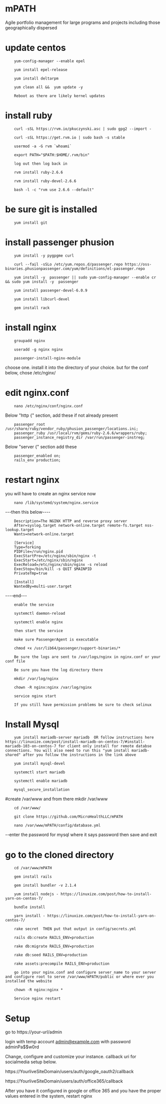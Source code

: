 # mPATH
Agile portfolio management for large programs and projects including those geographically dispersed


# update centos

      

        yum-config-manager --enable epel
        
        yum install epel-release
        
        yum install deltarpm
        
        yum clean all &&  yum update -y
        
        Reboot as there are likely kernel updates


# install ruby

        curl -sSL https://rvm.io/pkuczynski.asc | sudo gpg2 --import -
        
        curl -sSL https://get.rvm.io | sudo bash -s stable
        
        usermod -a -G rvm `whoami`

        export PATH="$PATH:$HOME/.rvm/bin"

        log out then log back in

        rvm install ruby-2.6.6

        rvm install ruby-devel-2.6.6

        bash -l -c "rvm use 2.6.6 --default"


# be sure git is installed
        yum install git
        
# install passenger phusion

        yum install -y pygpgme curl

        curl --fail -sSLo /etc/yum.repos.d/passenger.repo https://oss-binaries.phusionpassenger.com/yum/definitions/el-passenger.repo

        yum install -y  passenger || sudo yum-config-manager --enable cr && sudo yum install -y  passenger
        
        yum install passenger-devel-6.0.9
        
        yum install libcurl-devel
        
        gem install rack

# install nginx
        
        groupadd nginx
        
        useradd -g nginx nginx
       
        passenger-install-nginx-module
        
choose one.  install it into the directory of your choice.  but for the conf below, chose /etc/nginx/

# edit nginx.conf

        nano /etc/nginx/conf/nginx.conf

Below "http {" section, add these if not already present

        passenger_root /usr/share/ruby/vendor_ruby/phusion_passenger/locations.ini;
        passenger_ruby /usr/local/rvm/gems/ruby-2.6.6/wrappers/ruby;
        passenger_instance_registry_dir /var/run/passenger-instreg;

Below "server {" section add these

        passenger_enabled on;
        rails_env production;

# restart nginx
you will have to create an nginx service now

        nano /lib/systemd/system/nginx.service
        
---then this below----
        
        Description=The NGINX HTTP and reverse proxy server
        After=syslog.target network-online.target remote-fs.target nss-lookup.target
        Wants=network-online.target
        
        [Service]
        Type=forking
        PIDFile=/run/nginx.pid
        ExecStartPre=/etc/nginx/sbin/nginx -t
        ExecStart=/etc/nginx/sbin/nginx
        ExecReload=/etc/nginx/sbin/nginx -s reload
        ExecStop=/bin/kill -s QUIT $MAINPID
        PrivateTmp=true
        
        [Install]
        WantedBy=multi-user.target

----end---

        enable the service
        
        systemctl daemon-reload 

        systemctl enable nginx

        then start the service 
        
        make sure PassengerAgent is executable
        
        chmod +x /usr/lib64/passenger/support-binaries/*
        
        Be sure the logs are sent to /var/logs/nginx in nginx.conf or your conf file
        
        Be sure you have the log directory there
        
        mkdir /var/log/nginx
        
        chown -R nginx:nginx /var/log/nginx

        service nginx start
        
        If you still have permission problems be sure to check selinux
        
# Install Mysql
        yum install mariadb-server mariadb  OR follow instructions here https://linuxize.com/post/install-mariadb-on-centos-7/#install-mariadb-103-on-centos-7 for client only install for remote databse connections. You will also need to run this "yum install mariadb-shared" after you follow the instructions in the link above 

        yum install mysql-devel
        
        systemctl start mariadb

        systemctl enable mariadb

        mysql_secure_installation


#create /var/www and from there 
        mkdir /var/www
        
        cd /var/www/

        git clone https://github.com/MicroHealthLLC/mPATH

        nano /var/www/mPATH/config/database.yml

--enter the password for mysql where it says password then save and exit

# go to the cloned directory 
        cd /var/www/mPATH

        gem install rails

        gem install bundler -v 2.1.4

        yum install nodejs - https://linuxize.com/post/how-to-install-yarn-on-centos-7/
        
        bundle install

        yarn install - https://linuxize.com/post/how-to-install-yarn-on-centos-7/       
        
        rake secret  THEN put that output in config/secrets.yml
        
        rails db:create RAILS_ENV=production
        
        rake db:migrate RAILS_ENV=production
        
        rake db:seed RAILS_ENV=production

        rake assets:precompile RAILS_ENV=production
        
        go into your nginx.conf and configure server_name to your server and configure root to serve /var/www/mPATH/public or where ever you installed the website

        chown -R nginx:nginx *
        
        Service nginx restart




# Setup
go to https://your-url/admin

login with temp account admin@example.com with password adminPa$$w0rd

Change, configure and customize your instance.  callback uri for socialmedia setup below.

https://YourliveSiteDomain/users/auth/google_oauth2/callback

https://YourliveSiteDomain/users/auth/office365/callback

After you have it configured in google or office 365 and you have the proper values entered in the system, restart nginx
